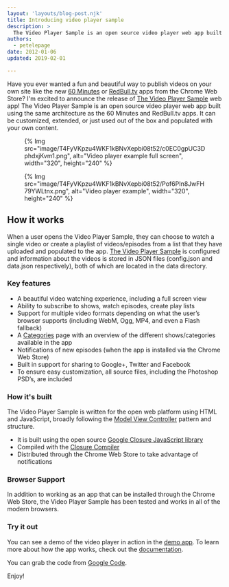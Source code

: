 ```yaml
---
layout: 'layouts/blog-post.njk'
title: Introducing video player sample 
description: >
  The Video Player Sample is an open source video player web app built using the same architecture as the 60 Minutes and RedBull.tv apps.
authors:
  - petelepage
date: 2012-01-06
updated: 2019-02-01 

---
```


Have you ever wanted a fun and beautiful way to publish videos on your own site like the new [60 Minutes](http://www.cbsnews.com/htdocs/60minutesapp/) or [RedBull.tv](https://chrome.google.com/webstore/detail/red-bull-tv/pbalkogcfbpplioohgihkidalmomblfc) apps from the Chrome Web Store? I'm excited to announce the release of [The Video Player Sample](https://code.google.com/archive/p/video-player-sample/) web app! The Video Player Sample is an open source video player web app built using the same architecture as the 60 Minutes and RedBull.tv apps. It can be customized, extended, or just used out of the box and populated with your own content.

<figure>
  {% Img src="image/T4FyVKpzu4WKF1kBNvXepbi08t52/c0EC0gpUC3DphdxjKvm1.png", alt="Video player example full screen", width="320", height="240" %}
</figure>

<figure>
  {% Img src="image/T4FyVKpzu4WKF1kBNvXepbi08t52/Pof6PIn8JwFH79YWLtnx.png", alt="Video player example", width="320", height="240" %}
</figure>

## How it works

When a user opens the Video Player Sample, they can choose to watch a single video or create a playlist of videos/episodes from a list that they have uploaded and populated to the app. [The Video Player Sample](https://code.google.com/archive/p/video-player-sample/downloads) is configured and information about the videos is stored in JSON files (config.json and data.json respectively), both of which are located in the data directory.

### Key features
* A beautiful video watching experience, including a full screen view
* Ability to subscribe to shows, watch episodes, create play lists
* Support for multiple video formats depending on what the user’s browser supports (including WebM, Ogg, MP4, and even a Flash fallback)
* A [Categories](http://video-player-sample.appspot.com/#/shows) page with an overview of the different shows/categories available in the app
* Notifications of new episodes (when the app is installed via the Chrome Web Store)
* Built in support for sharing to Google+, Twitter and Facebook
* To ensure easy customization, all source files, including the Photoshop PSD’s, are included

### How it's built

The Video Player Sample is written for the open web platform using HTML and JavaScript, broadly following the [Model View Controller](https://en.wikipedia.org/wiki/Model%E2%80%93view%E2%80%93controller) pattern and structure.

* It is built using the open source [Google Closure JavaScript library](https://developers.google.com/closure/)
* Compiled with the [Closure Compiler](https://developers.google.com/closure/compiler/)
* Distributed through the Chrome Web Store to take advantage of notifications

### Browser Support

In addition to working as an app that can be installed through the Chrome Web Store, the Video Player Sample has been tested and works in all of the modern browsers.

### Try it out

You can see a demo of the video player in action in the [demo app](https://code.google.com/archive/p/video-player-sample/downloads). To learn more about how the app works, check out the [documentation](https://code.google.com/archive/p/video-player-sample/).

You can grab the code from [Google Code](https://code.google.com/archive/p/video-player-sample/).

Enjoy!



